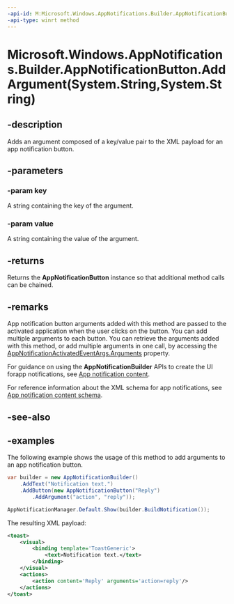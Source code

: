```yaml
---
-api-id: M:Microsoft.Windows.AppNotifications.Builder.AppNotificationButton.AddArgument(System.String,System.String)
-api-type: winrt method
---
```


# Microsoft.Windows.AppNotifications.Builder.AppNotificationButton.AddArgument(System.String,System.String)

<!--
public Microsoft.Windows.AppNotifications.Builder.AppNotificationButton AddArgument (string key, string value);
-->


## -description

Adds an argument composed of a key/value pair to the XML payload for an app notification button. 

## -parameters

### -param key

A string containing the key of the argument.

### -param value

A string containing the value of the argument.

## -returns

Returns the **AppNotificationButton** instance so that additional method calls can be chained.

## -remarks

App notification button arguments added with this method are passed to the activated application when the user clicks on the button. You can add multiple arguments to each button. You can retrieve the arguments added with this method, or add multiple arguments in one call, by accessing the [AppNotificationActivatedEventArgs.Arguments](xref:Microsoft.Windows.AppNotifications.AppNotificationActivatedEventArgs.Arguments) property.


For guidance on using the **AppNotificationBuilder** APIs to create the UI forapp notifications, see [App notification content](/windows/apps/design/shell/tiles-and-notifications/adaptive-interactive-toasts).

For reference information about the XML schema for app notifications, see [App notification content schema](/windows/apps/design/shell/tiles-and-notifications/toast-schema).

## -see-also

## -examples

The following example shows the usage of this method to add arguments to an app notification button.

```csharp
var builder = new AppNotificationBuilder()
    .AddText("Notification text.")
    .AddButton(new AppNotificationButton("Reply")
        .AddArgument("action", "reply"));

AppNotificationManager.Default.Show(builder.BuildNotification());
```

The resulting XML payload:

```xml
<toast>
    <visual>
        <binding template='ToastGeneric'>
            <text>Notification text.</text>
        </binding>
    </visual>
    <actions>
        <action content='Reply' arguments='action=reply'/>
    </actions>
</toast>
```



